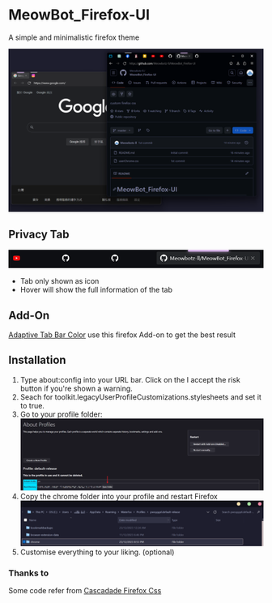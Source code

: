 # MeowBot_Firefox-UI

A simple and minimalistic firefox theme

![1703337559806](image/README/1703337559806.png)

## Privacy Tab

![1703336856764](image/README/1703336856764.png)

- Tab only shown as icon
- Hover will show the full information of the tab

## Add-On
[Adaptive Tab Bar Color](https://addons.mozilla.org/en-US/firefox/addon/adaptive-tab-bar-colour/) use this firefox Add-on to get the best result


## Installation

1. Type about:config into your URL bar. Click on the I accept the risk button if you're shown a warning.
2. Seach for toolkit.legacyUserProfileCustomizations.stylesheets and set it to true.
3. Go to your profile folder:
  ![1703339401856](image/README/1703339401856.png)
1. Copy the chrome folder into your profile and restart Firefox
   ![1703339502813](image/README/1703339502813.png)
2. Customise everything to your liking. (optional)

### Thanks to
Some code refer from
[Cascadade Firefox Css](https://github.com/andreasgrafen/cascade)